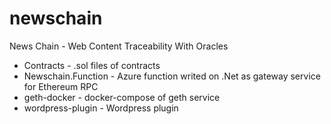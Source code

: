 # newschain
News Chain - Web Content Traceability With Oracles

* Contracts - .sol files of contracts
* Newschain.Function - Azure function writed on .Net as gateway service for Ethereum RPC
* geth-docker - docker-compose of geth service
* wordpress-plugin - Wordpress plugin
